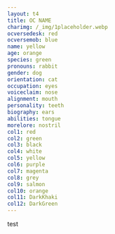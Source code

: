 ```yaml
---
layout: t4
title: OC NAME
charimg: /_img/1placeholder.webp
ocversedesk: red
ocversemob: blue
name: yellow
age: orange
species: green
pronouns: rabbit
gender: dog
orientation: cat
occupation: eyes
voiceclaim: nose
alignment: mouth
personality: teeth
biography: ears
abilities: tongue
morelore: nostril
col1: red
col2: green
col3: black
col4: white
col5: yellow
col6: purple
col7: magenta
col8: grey
col9: salmon
col10: orange
col11: DarkKhaki
col12: DarkGreen
---
```

test